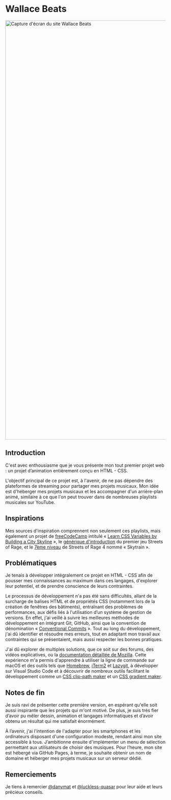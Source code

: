# Wallace Beats

<img width="1312" alt="Capture d'écran du site Wallace Beats" src="https://github.com/valentin-altana/Wallace-Beats/assets/144157026/5d5cc520-6b8a-479a-a1d6-c41157ebba2e">

## Introduction

C'est avec enthousiasme que je vous présente mon tout premier projet web : un projet d’animation entièrement conçu en HTML - CSS.

L'objectif principal de ce projet est, à l'avenir, de ne pas dépendre des plateformes de streaming pour partager mes projets musicaux. Mon idée est d'héberger mes projets musicaux et les accompagner d'un arrière-plan animé, similaire à ce que l'on peut trouver dans de nombreuses playlists musicales sur YouTube.

## Inspirations

Mes sources d'inspiration comprennent non seulement ces playlists, mais également un projet de [freeCodeCamp](https://www.freecodecamp.org/) intitulé « [Learn CSS Variables by Building a City Skyline](https://www.freecodecamp.org/learn/2022/responsive-web-design/learn-css-variables-by-building-a-city-skyline/step-1) », le [générique d'introduction](https://www.youtube.com/watch?v=M1OKvrliTQI) du premier jeu Streets of Rage, et le [7ème niveau](https://www.youtube.com/watch?v=nNThSlYsVSc) de Streets of Rage 4 nommé « Skytrain ».

## Problématiques

Je tenais à développer intégralement ce projet en HTML - CSS afin de pousser mes connaissances au maximum dans ces langages, d'explorer leur potentiel, et de prendre conscience de leurs contraintes.

Le processus de développement n'a pas été sans difficultés, allant de la surcharge de balises HTML et de propriétés CSS (notamment lors de la création de fenêtres des bâtiments), entraînant des problèmes de performances, aux défis liés à l'utilisation d’un système de gestion de versions. En effet, j'ai veillé à suivre les meilleures méthodes de développement en intégrant Git, GitHub, ainsi que la convention de dénomination « [Conventional Commits](https://www.conventionalcommits.org/en/v1.0.0/) ». Tout au long du développement, j'ai dû identifier et résoudre mes erreurs, tout en adaptant mon travail aux contraintes qui se présentaient, mais aussi respecter les bonnes pratiques.

J'ai dû explorer de multiples solutions, que ce soit sur des forums, des vidéos explicatives, ou la [documentation détaillée de Mozilla](https://developer.mozilla.org/fr/). Cette expérience m'a permis d'apprendre à utiliser la ligne de commande sur macOS et des outils tels que [Homebrew](https://brew.sh/), [iTerm2](https://iterm2.com/) et [Lazygit](https://github.com/jesseduffield/lazygit), à développer sur Visual Studio Code et à découvrir de nombreux outils facilitant le développement comme un [CSS clip-path maker](https://bennettfeely.com/clippy/) et un [CSS gradient maker](https://cssgradient.io/).

## Notes de fin

Je suis ravi de présenter cette première version, en espérant qu'elle soit aussi inspirante que les projets qui m'ont motivé. De plus, je suis très fier d’avoir pu mêler dessin, animation et langages informatiques et d’avoir obtenu un résultat qui me satisfait énormément.

À l’avenir, j'ai l'intention de l'adapter pour les smartphones et les ordinateurs disposant d'une configuration modeste, rendant ainsi mon site accessible à tous. J’ambitionne ensuite d'implémenter un menu de sélection permettant aux utilisateurs de choisir des musiques. Pour l’heure, mon site est hébergé via GitHub Pages, à terme, je souhaite obtenir un nom de domaine et héberger mes projets musicaux sur un serveur dédié.

## Remerciements

Je tiens à remercier [@danymat](https://github.com/danymat) et [@luckless-quasar](https://github.com/luckless-quasar) pour leur aide et leurs précieux conseils.

